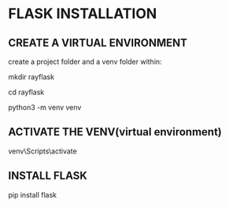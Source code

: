 # FLASK INSTALLATION
## CREATE A VIRTUAL ENVIRONMENT
create a project folder and a venv folder within:

mkdir rayflask

cd rayflask

python3 -m venv venv

## ACTIVATE THE VENV(virtual environment)
venv\Scripts\activate
## INSTALL FLASK
pip install flask
